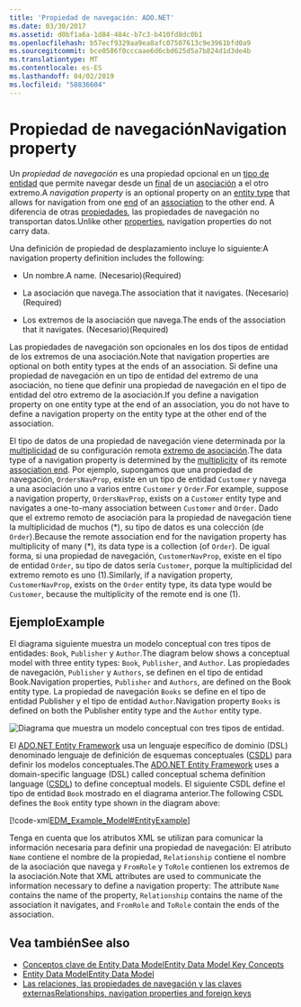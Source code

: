 ```yaml
---
title: 'Propiedad de navegación: ADO.NET'
ms.date: 03/30/2017
ms.assetid: d0bf1a6a-1d84-484c-b7c3-b410fd8dc0b1
ms.openlocfilehash: b57ecf9329aa9ea8afc07507613c9e3961bfd0a9
ms.sourcegitcommit: bce0586f0cccaae6d6cbd625d5a7b824d1d3de4b
ms.translationtype: MT
ms.contentlocale: es-ES
ms.lasthandoff: 04/02/2019
ms.locfileid: "58836604"
---
```

# <a name="navigation-property"></a><span data-ttu-id="4b5aa-102">Propiedad de navegación</span><span class="sxs-lookup"><span data-stu-id="4b5aa-102">Navigation property</span></span>

<span data-ttu-id="4b5aa-103">Un *propiedad de navegación* es una propiedad opcional en un [tipo de entidad](entity-type.md) que permite navegar desde un [final](association-end.md) de un [asociación](association-type.md) a el otro extremo.</span><span class="sxs-lookup"><span data-stu-id="4b5aa-103">A *navigation property* is an optional property on an [entity type](entity-type.md) that allows for navigation from one [end](association-end.md) of an [association](association-type.md) to the other end.</span></span> <span data-ttu-id="4b5aa-104">A diferencia de otras [propiedades](property.md), las propiedades de navegación no transportan datos.</span><span class="sxs-lookup"><span data-stu-id="4b5aa-104">Unlike other [properties](property.md), navigation properties do not carry data.</span></span>

<span data-ttu-id="4b5aa-105">Una definición de propiedad de desplazamiento incluye lo siguiente:</span><span class="sxs-lookup"><span data-stu-id="4b5aa-105">A navigation property definition includes the following:</span></span>

- <span data-ttu-id="4b5aa-106">Un nombre.</span><span class="sxs-lookup"><span data-stu-id="4b5aa-106">A name.</span></span> <span data-ttu-id="4b5aa-107">(Necesario)</span><span class="sxs-lookup"><span data-stu-id="4b5aa-107">(Required)</span></span>

- <span data-ttu-id="4b5aa-108">La asociación que navega.</span><span class="sxs-lookup"><span data-stu-id="4b5aa-108">The association that it navigates.</span></span> <span data-ttu-id="4b5aa-109">(Necesario)</span><span class="sxs-lookup"><span data-stu-id="4b5aa-109">(Required)</span></span>

- <span data-ttu-id="4b5aa-110">Los extremos de la asociación que navega.</span><span class="sxs-lookup"><span data-stu-id="4b5aa-110">The ends of the association that it navigates.</span></span> <span data-ttu-id="4b5aa-111">(Necesario)</span><span class="sxs-lookup"><span data-stu-id="4b5aa-111">(Required)</span></span>

<span data-ttu-id="4b5aa-112">Las propiedades de navegación son opcionales en los dos tipos de entidad de los extremos de una asociación.</span><span class="sxs-lookup"><span data-stu-id="4b5aa-112">Note that navigation properties are optional on both entity types at the ends of an association.</span></span> <span data-ttu-id="4b5aa-113">Si define una propiedad de navegación en un tipo de entidad del extremo de una asociación, no tiene que definir una propiedad de navegación en el tipo de entidad del otro extremo de la asociación.</span><span class="sxs-lookup"><span data-stu-id="4b5aa-113">If you define a navigation property on one entity type at the end of an association, you do not have to define a navigation property on the entity type at the other end of the association.</span></span>

<span data-ttu-id="4b5aa-114">El tipo de datos de una propiedad de navegación viene determinada por la [multiplicidad](association-end-multiplicity.md) de su configuración remota [extremo de asociación](association-end.md).</span><span class="sxs-lookup"><span data-stu-id="4b5aa-114">The data type of a navigation property is determined by the [multiplicity](association-end-multiplicity.md) of its remote [association end](association-end.md).</span></span> <span data-ttu-id="4b5aa-115">Por ejemplo, supongamos que una propiedad de navegación, `OrdersNavProp`, existe en un tipo de entidad `Customer` y navega a una asociación uno a varios entre `Customer` y `Order`.</span><span class="sxs-lookup"><span data-stu-id="4b5aa-115">For example, suppose a navigation property, `OrdersNavProp`, exists on a `Customer` entity type and navigates a one-to-many association between `Customer` and `Order`.</span></span> <span data-ttu-id="4b5aa-116">Dado que el extremo remoto de asociación para la propiedad de navegación tiene la multiplicidad de muchos (\*), su tipo de datos es una colección (de `Order`).</span><span class="sxs-lookup"><span data-stu-id="4b5aa-116">Because the remote association end for the navigation property has multiplicity of many (\*), its data type is a collection (of `Order`).</span></span> <span data-ttu-id="4b5aa-117">De igual forma, si una propiedad de navegación, `CustomerNavProp`, existe en el tipo de entidad `Order`, su tipo de datos sería `Customer`, porque la multiplicidad del extremo remoto es uno (1).</span><span class="sxs-lookup"><span data-stu-id="4b5aa-117">Similarly, if a navigation property, `CustomerNavProp`, exists on the `Order` entity type, its data type would be `Customer`, because the multiplicity of the remote end is one (1).</span></span>

## <a name="example"></a><span data-ttu-id="4b5aa-118">Ejemplo</span><span class="sxs-lookup"><span data-stu-id="4b5aa-118">Example</span></span>

<span data-ttu-id="4b5aa-119">El diagrama siguiente muestra un modelo conceptual con tres tipos de entidades: `Book`, `Publisher` y `Author`.</span><span class="sxs-lookup"><span data-stu-id="4b5aa-119">The diagram below shows a conceptual model with three entity types: `Book`, `Publisher`, and `Author`.</span></span> <span data-ttu-id="4b5aa-120">Las propiedades de navegación, `Publisher` y `Authors`, se definen en el tipo de entidad Book.</span><span class="sxs-lookup"><span data-stu-id="4b5aa-120">Navigation properties, `Publisher` and `Authors`, are defined on the Book entity type.</span></span> <span data-ttu-id="4b5aa-121">La propiedad de navegación `Books` se define en el tipo de entidad Publisher y el tipo de entidad `Author`.</span><span class="sxs-lookup"><span data-stu-id="4b5aa-121">Navigation property `Books` is defined on both the Publisher entity type and the `Author` entity type.</span></span>

 ![Diagrama que muestra un modelo conceptual con tres tipos de entidad.](./media/navigation-property/conceptual-model-entity-types-associations.gif)  

<span data-ttu-id="4b5aa-123">El [ADO.NET Entity Framework](./ef/index.md) usa un lenguaje específico de dominio (DSL) denominado lenguaje de definición de esquemas conceptuales ([CSDL](./ef/language-reference/csdl-specification.md)) para definir los modelos conceptuales.</span><span class="sxs-lookup"><span data-stu-id="4b5aa-123">The [ADO.NET Entity Framework](./ef/index.md) uses a domain-specific language (DSL) called conceptual schema definition language ([CSDL](./ef/language-reference/csdl-specification.md)) to define conceptual models.</span></span> <span data-ttu-id="4b5aa-124">El siguiente CSDL define el tipo de entidad `Book` mostrado en el diagrama anterior.</span><span class="sxs-lookup"><span data-stu-id="4b5aa-124">The following CSDL defines the `Book` entity type shown in the diagram above:</span></span>

[!code-xml[EDM_Example_Model#EntityExample](~/samples/snippets/xml/VS_Snippets_Data/edm_example_model/xml/books.edmx#entityexample)]

<span data-ttu-id="4b5aa-125">Tenga en cuenta que los atributos XML se utilizan para comunicar la información necesaria para definir una propiedad de navegación: El atributo `Name` contiene el nombre de la propiedad, `Relationship` contiene el nombre de la asociación que navega y `FromRole` y `ToRole` contienen los extremos de la asociación.</span><span class="sxs-lookup"><span data-stu-id="4b5aa-125">Note that XML attributes are used to communicate the information necessary to define a navigation property: The attribute `Name` contains the name of the property, `Relationship` contains the name of the association it navigates, and `FromRole` and `ToRole` contain the ends of the association.</span></span>

## <a name="see-also"></a><span data-ttu-id="4b5aa-126">Vea también</span><span class="sxs-lookup"><span data-stu-id="4b5aa-126">See also</span></span>

- [<span data-ttu-id="4b5aa-127">Conceptos clave de Entity Data Model</span><span class="sxs-lookup"><span data-stu-id="4b5aa-127">Entity Data Model Key Concepts</span></span>](entity-data-model-key-concepts.md)
- [<span data-ttu-id="4b5aa-128">Entity Data Model</span><span class="sxs-lookup"><span data-stu-id="4b5aa-128">Entity Data Model</span></span>](entity-data-model.md)
- [<span data-ttu-id="4b5aa-129">Las relaciones, las propiedades de navegación y las claves externas</span><span class="sxs-lookup"><span data-stu-id="4b5aa-129">Relationships, navigation properties and foreign keys</span></span>](/ef/ef6/fundamentals/relationships)

